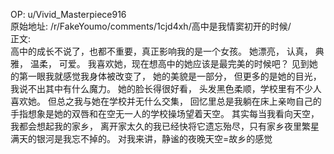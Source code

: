 
OP: u/Vivid_Masterpiece916  
原始地址: /r/FakeYoumo/comments/1cjd4xh/高中是我情窦初开的时候/  
正文:  
高中的成长不说了，也都不重要，真正影响我的是一个女孩。 她漂亮， 认真， 典雅， 温柔， 可爱。 我喜欢她，现在想高中的她应该是最完美的时候吧？ 见到她的第一眼我就感觉我身体被改变了， 她的美貌是一部分， 但更多的是她的目光， 我说不出其中有什么魔力。 她的脸长得很好看， 头发黑色柔顺，学校里有不少人喜欢她。 但总之我与她在学校并无什么交集， 回忆里总是我躺在床上亲吻自己的手指想象是她的双唇和在空无一人的学校操场望着天空。 其实每当我看向天空，我都会想起我的家乡， 离开家太久的我已经快将它遗忘殆尽，只有家乡夜里繁星满天的银河是我忘不掉的。 对我来讲，静谧的夜晚天空=故乡的感觉 
